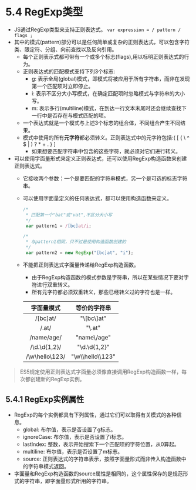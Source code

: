 # 5.4 RegExp类型

- JS通过RegExp类型来支持正则表达式。
  `var expression = / pattern / flags ;`
- 其中的模式(pattern)部分可以是任何简单或复杂的正则表达式，可以包含字符类、限定符、分组、向前查找以及反向引用。
  - 每个正则表示式都可带有一个或多个标志(flags),用以标明正则表达式的行为。
  - 正则表达式的匹配模式支持下列3个标志:
    - g: 表示全局(global)模式，即模式将被应用于所有字符串，而非在发现第一个匹配项时立即停止。
    - i: 表示不区分大小写模式，在确定匹配项时忽略模式与字符串的大小写。
    - m: 表示多行(multiline)模式，在到达一行文本末尾时还会继续查找下一行中是否存在与模式匹配的项。
  - 一个表达式就是一个模式与上述3个标志的组合体，不同组合产生不同结果。
  - 模式中使用的所有**元字符**都必须转义。正则表达式中的元字符包括:( [ { \ ^ $ | ) ? * + . } ]
    - 如果想要匹配字符串中包含的这些字符，就必须对它们进行转义。
- 可以使用字面量形式来定义正则表达式，还可以使用RegExp构造函数来创建正则表达式。
  - 它接收两个参数：一个是要匹配的字符串模式，另一个是可选的标志字符串。
  - 可以使用字面量定义的任何表达式，都可以使用构造函数来定义。
      ```js
      /*
       * 匹配第一个"bat"或"vat",不区分大小写
       */
       var pattern1 = /[bc]at/i;

      /*
       * 与pattern1相同，只不过是使用构造函数创建的
       */
       var pattern2 = new RegExp("[bc]at", "i");
       ```
  - 不能把正则表达式字面量传递给RegExp构造函数。
    - 由于RegExp构造函数的模式参数是字符串，所以在某些情况下要对字符进行双重转义。
    - 所有元字符都必须双重转义，那些已经转义过的字符也是一样。

    | 字面量模式 | 等价的字符串 |
    | :------: | :--------: |
    | /\[bc\]at/ | "\\[bc\\]at" |
    | /\.at/ | "\\.at" |
    | /name\/age/ | "name\\/age" |
    | /\d.\d{1,2}/ | "\\d.\\d{1,2}" |
    | /\w\hello\\123/ | "\\w\\\\hello\\\\123" |
> ES5规定使用正则表达式字面量必须像直接调用RegExp构造函数一样，每次都创建新的RegExp实例。

## 5.4.1 RegExp实例属性

- RegExp的每个实例都具有下列属性，通过它们可以取得有关模式的各种信息。
  - global: 布尔值，表示是否设置了g标志。
  - ignoreCase: 布尔值，表示是否设置了i标志。
  - lastIndex: 整数，表示开始搜索下一个匹配项的字符位置，从0算起。
  - multiline: 布尔值，表示是否设置了m标志。
  - source: 正则表达式的字符串表示，按照字面量形式而非传入构造函数中的字符串模式返回。
- 字面量和RegExp构造函数的source属性是相同的，这个属性保存的是规范形式的字符串，即字面量形式所用的字符串。
